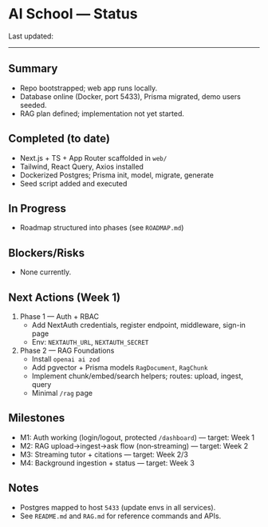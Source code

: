 # AI School — Status

Last updated: <!-- set on save -->

---

## Summary
- Repo bootstrapped; web app runs locally.
- Database online (Docker, port 5433), Prisma migrated, demo users seeded.
- RAG plan defined; implementation not yet started.

## Completed (to date)
- Next.js + TS + App Router scaffolded in `web/`
- Tailwind, React Query, Axios installed
- Dockerized Postgres; Prisma init, model, migrate, generate
- Seed script added and executed

## In Progress
- Roadmap structured into phases (see `ROADMAP.md`)

## Blockers/Risks
- None currently.

## Next Actions (Week 1)
1. Phase 1 — Auth + RBAC
   - Add NextAuth credentials, register endpoint, middleware, sign-in page
   - Env: `NEXTAUTH_URL`, `NEXTAUTH_SECRET`
2. Phase 2 — RAG Foundations
   - Install `openai ai zod`
   - Add pgvector + Prisma models `RagDocument`, `RagChunk`
   - Implement chunk/embed/search helpers; routes: upload, ingest, query
   - Minimal `/rag` page

## Milestones
- M1: Auth working (login/logout, protected `/dashboard`) — target: Week 1
- M2: RAG upload→ingest→ask flow (non‑streaming) — target: Week 2
- M3: Streaming tutor + citations — target: Week 2/3
- M4: Background ingestion + status — target: Week 3

## Notes
- Postgres mapped to host `5433` (update envs in all services).
- See `README.md` and `RAG.md` for reference commands and APIs.
